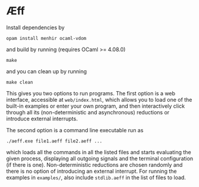 # Æff

Install dependencies by

    opam install menhir ocaml-vdom

and build by running (requires OCaml >= 4.08.0)

    make

and you can clean up by running

    make clean

This gives you two options to run programs. The first option is a web interface,
accessible at `web/index.html`, which allows you to load one of the built-in
examples or enter your own program, and then interactively click through all its
(non-deterministic and asynchronous) reductions or introduce external interrupts.

The second option is a command line executable run as

    ./aeff.exe file1.aeff file2.aeff ...

which loads all the commands in all the listed files and starts evaluating the
given process, displaying all outgoing signals and the terminal configuration
(if there is one). Non-deterministic reductions are chosen randomly and there is
no option of introducing an external interrupt. For running the examples in
`examples/`, also include `stdlib.aeff` in the list of files to load.

